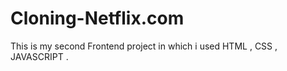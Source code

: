 # Cloning-Netflix.com
This is my second Frontend project in which i used HTML , CSS , JAVASCRIPT  . 
